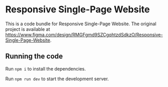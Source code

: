 
  # Responsive Single-Page Website

  This is a code bundle for Responsive Single-Page Website. The original project is available at https://www.figma.com/design/RMGFgmd9SZCgqhtzdSdkzO/Responsive-Single-Page-Website.

  ## Running the code

  Run `npm i` to install the dependencies.

  Run `npm run dev` to start the development server.
  